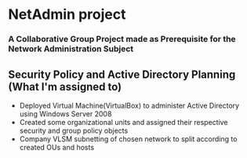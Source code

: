 # NetAdmin project
### A Collaborative Group Project made as Prerequisite for the Network Administration Subject 
## Security Policy and Active Directory Planning (What I'm assigned to)
- Deployed Virtual Machine(VirtualBox) to administer Active Directory using Windows Server 2008
- Created some organizational units and assigned their respective security and group policy objects
- Company VLSM subnetting of chosen network to split according to created OUs and hosts
